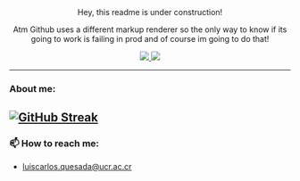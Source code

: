 <div id="header" align="center">
Hey, this readme is under construction!

Atm Github uses a different markup renderer so the only way to know if its going to work is failing in prod and of course im going to do that!

<div id="badges">
    <a href="http://www.linkedin.com/in/solrak">
        <img src="https://img.shields.io/badge/LinkedIn-blue?logo=linkedin&logoColor=white&style=for-the-badge"/>
    </a>
    <a href="mailto:luiscarlos.quesada@ucr.ac.cr">
        <img src="https://img.shields.io/badge/Gmail-D14836?style=for-the-badge&logo=gmail&logoColor=white"/>
    </a>
</div>

</div>

---
### About me:



[![GitHub Streak](https://github-readme-streak-stats.herokuapp.com?user=Solrak97)](https://git.io/streak-stats)
---
### 📫 How to reach me:
* luiscarlos.quesada@ucr.ac.cr

